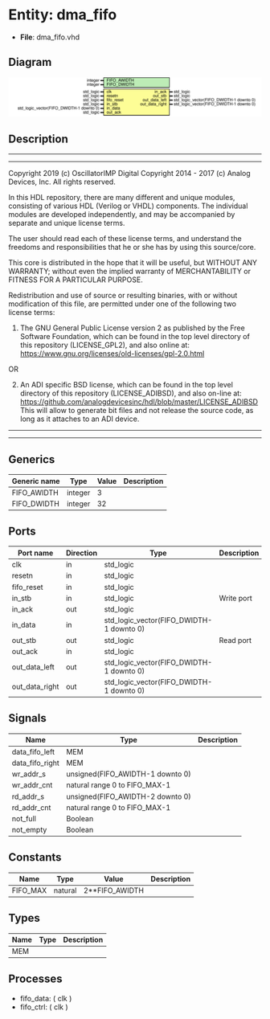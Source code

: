 # Entity: dma_fifo

- **File**: dma_fifo.vhd
## Diagram

![Diagram](dma_fifo.svg "Diagram")
## Description

 ***************************************************************************
 ***************************************************************************
 Copyright 2019 (c) OscillatorIMP Digital
 Copyright 2014 - 2017 (c) Analog Devices, Inc. All rights reserved.

 In this HDL repository, there are many different and unique modules, consisting
 of various HDL (Verilog or VHDL) components. The individual modules are
 developed independently, and may be accompanied by separate and unique license
 terms.

 The user should read each of these license terms, and understand the
 freedoms and responsibilities that he or she has by using this source/core.

 This core is distributed in the hope that it will be useful, but WITHOUT ANY
 WARRANTY; without even the implied warranty of MERCHANTABILITY or FITNESS FOR
 A PARTICULAR PURPOSE.

 Redistribution and use of source or resulting binaries, with or without modification
 of this file, are permitted under one of the following two license terms:

   1. The GNU General Public License version 2 as published by the
      Free Software Foundation, which can be found in the top level directory
      of this repository (LICENSE_GPL2), and also online at:
      <https://www.gnu.org/licenses/old-licenses/gpl-2.0.html>

 OR

   2. An ADI specific BSD license, which can be found in the top level directory
      of this repository (LICENSE_ADIBSD), and also on-line at:
      https://github.com/analogdevicesinc/hdl/blob/master/LICENSE_ADIBSD
      This will allow to generate bit files and not release the source code,
      as long as it attaches to an ADI device.

 ***************************************************************************
 ***************************************************************************
## Generics

| Generic name | Type    | Value | Description |
| ------------ | ------- | ----- | ----------- |
| FIFO_AWIDTH  | integer | 3     |             |
| FIFO_DWIDTH  | integer | 32    |             |
## Ports

| Port name      | Direction | Type                                     | Description |
| -------------- | --------- | ---------------------------------------- | ----------- |
| clk            | in        | std_logic                                |             |
| resetn         | in        | std_logic                                |             |
| fifo_reset     | in        | std_logic                                |             |
| in_stb         | in        | std_logic                                | Write port  |
| in_ack         | out       | std_logic                                |             |
| in_data        | in        | std_logic_vector(FIFO_DWIDTH-1 downto 0) |             |
| out_stb        | out       | std_logic                                | Read port   |
| out_ack        | in        | std_logic                                |             |
| out_data_left  | out       | std_logic_vector(FIFO_DWIDTH-1 downto 0) |             |
| out_data_right | out       | std_logic_vector(FIFO_DWIDTH-1 downto 0) |             |
## Signals

| Name            | Type                             | Description |
| --------------- | -------------------------------- | ----------- |
| data_fifo_left  | MEM                              |             |
| data_fifo_right | MEM                              |             |
| wr_addr_s       | unsigned(FIFO_AWIDTH-1 downto 0) |             |
| wr_addr_cnt     | natural range 0 to FIFO_MAX-1    |             |
| rd_addr_s       | unsigned(FIFO_AWIDTH-2 downto 0) |             |
| rd_addr_cnt     | natural range 0 to FIFO_MAX-1    |             |
| not_full        | Boolean                          |             |
|  not_empty      | Boolean                          |             |
## Constants

| Name     | Type    | Value           | Description |
| -------- | ------- | --------------- | ----------- |
| FIFO_MAX | natural |  2**FIFO_AWIDTH |             |
## Types

| Name | Type | Description |
| ---- | ---- | ----------- |
| MEM  |      |             |
## Processes
- fifo_data: ( clk )
- fifo_ctrl: ( clk )
